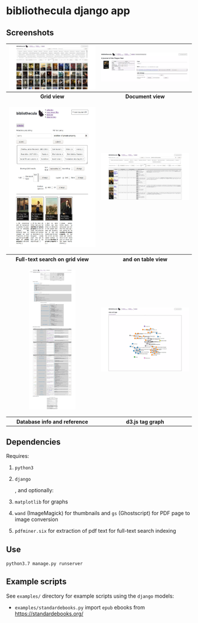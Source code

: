 # bibliothecula django app

## Screenshots

<table>
	<tbody>
		<tr>
			<td><kbd><img src="./screenshot-grid-view.webp" alt="1" /></kbd></td>
			<td><kbd><img src="./screenshot-document-view.webp" alt="2" /></kbd></td>
		</tr>
		<tr>
			<th>Grid view</th>
			<th>Document view</th>
		</tr>
		<tr>
			<td><p align="center"><kbd><img src="./screenshot-full-text-grid-property.webp" alt="3" height="380" /></kbd></p></td>
			<td><kbd><img src="./screenshot-full-text-table-property.webp" alt="4" /></kbd></td>
		</tr>
		<tr>
			<th>Full-text search on grid view</th>
			<th>and on table view</th>
		</tr>
		<tr>
			<td><p align="center"><kbd><img src="./screenshot-database-view.webp" alt="3" height="380" /></kbd></p></td>
			<td><kbd><img src="./screenshot-d3-tag-graph.webp" alt="4" /></kbd></td>
		</tr>
		<tr>
			<th>Database info and reference</th>
			<th>d3.js tag graph</th>
		</tr>
	</tbody>
</table>

## Dependencies

Requires:

1. `python3`
2. `django`

   , and optionally:

3. `matplotlib` for graphs
4. `wand` (ImageMagick) for thumbnails and `gs` (Ghostscript) for PDF page to image conversion
5. `pdfminer.six` for extraction of pdf text for full-text search indexing

## Use

```shell
python3.7 manage.py runserver
```

## Example scripts

See `examples/` directory for example scripts using the `django` models:

- `examples/standardebooks.py` import `epub` ebooks from <https://standardebooks.org/>
